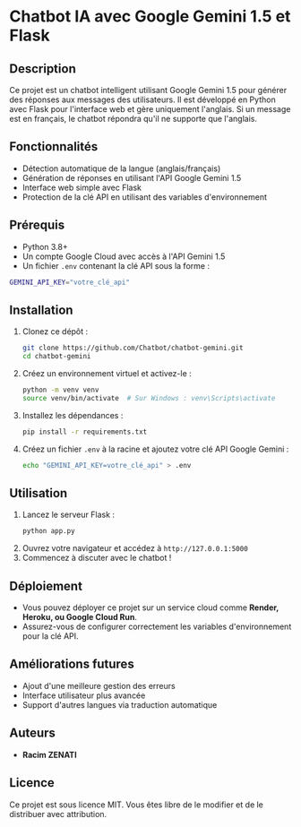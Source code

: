 # Chatbot IA avec Google Gemini 1.5 et Flask

## Description
Ce projet est un chatbot intelligent utilisant Google Gemini 1.5 pour générer des réponses aux messages des utilisateurs. Il est développé en Python avec Flask pour l'interface web et gère uniquement l'anglais. Si un message est en français, le chatbot répondra qu'il ne supporte que l'anglais.

## Fonctionnalités
- Détection automatique de la langue (anglais/français)
- Génération de réponses en utilisant l'API Google Gemini 1.5
- Interface web simple avec Flask
- Protection de la clé API en utilisant des variables d'environnement

## Prérequis
- Python 3.8+
- Un compte Google Cloud avec accès à l'API Gemini 1.5
- Un fichier `.env` contenant la clé API sous la forme :

```sh
GEMINI_API_KEY="votre_clé_api"
```

## Installation
1. Clonez ce dépôt :
   ```sh
   git clone https://github.com/Chatbot/chatbot-gemini.git
   cd chatbot-gemini
   ```
2. Créez un environnement virtuel et activez-le :
   ```sh
   python -m venv venv
   source venv/bin/activate  # Sur Windows : venv\Scripts\activate
   ```
3. Installez les dépendances :
   ```sh
   pip install -r requirements.txt
   ```
4. Créez un fichier `.env` à la racine et ajoutez votre clé API Google Gemini :
   ```sh
   echo "GEMINI_API_KEY=votre_clé_api" > .env
   ```

## Utilisation
1. Lancez le serveur Flask :
   ```sh
   python app.py
   ```
2. Ouvrez votre navigateur et accédez à `http://127.0.0.1:5000`
3. Commencez à discuter avec le chatbot !

## Déploiement
- Vous pouvez déployer ce projet sur un service cloud comme **Render, Heroku, ou Google Cloud Run**.
- Assurez-vous de configurer correctement les variables d'environnement pour la clé API.

## Améliorations futures
- Ajout d'une meilleure gestion des erreurs
- Interface utilisateur plus avancée
- Support d'autres langues via traduction automatique

## Auteurs
- **Racim ZENATI**

## Licence
Ce projet est sous licence MIT. Vous êtes libre de le modifier et de le distribuer avec attribution.


